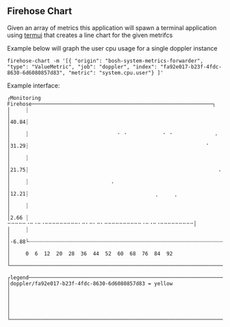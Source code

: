 

## Firehose Chart

Given an array of metrics this application will spawn a terminal application using [termui](https://github.com/gizak/termui.git) that creates a line chart for the given metrifcs


Example below will graph the user cpu usage for a single doppler instance 

```
firehose-chart -m '[{ "origin": "bosh-system-metrics-forwarder", "type": "ValueMetric", "job": "doppler", "index": "fa92e017-b23f-4fdc-8630-6d6080857d83", "metric": "system.cpu.user"} ]'
```

Example interface:

```
┌Monitoring Firehose───────────────────────────────────────────────────────────┐
│     ┊                                                                        │
│40.84┊                                                                        │
│     ┊                             ⠂ ⠂           ⠐ ⠐              ⠄           │
│31.29┊                                                          ⠁             │
│     ┊                                                                        │
│21.75┊                                                              ⠄         │
│     ┊                           ⠄                                            │
│12.21┊                                         ⢀     ⢀                        │
│     ┊                                                                        │
│2.66 ┊                      ⠒⠒⠒⠒⠒⠐⠒⠐⠒⠐⠒⠒⠒⠒⠒⠒⠒⠒⠒⠂⠒⠂⠒⠂⠒⠂⠒⠒⠒⠒⠒⠒⠒⠒⠒⠒⠐⠒⠐⠒⠐⠒⠒⠒⠒⠒⠒⠒⠒⠒│
│     ┊                                                                        │
│-6.88└┈┈┈┈┈┈┈┈┈┈┈┈┈┈┈┈┈┈┈┈┈┈┈┈┈┈┈┈┈┈┈┈┈┈┈┈┈┈┈┈┈┈┈┈┈┈┈┈┈┈┈┈┈┈┈┈┈┈┈┈┈┈┈┈┈┈┈┈┈┈┈ │
│     0  6  12  20  28  36  44  52  60  68  76  84  92                         │
└──────────────────────────────────────────────────────────────────────────────┘

┌legend────────────────────────────────────────────────────────────────────────┐
│doppler/fa92e017-b23f-4fdc-8630-6d6080857d83 = yellow                         │
│                                                                              │
│                                                                              │
└──────────────────────────────────────────────────────────────────────────────┘
```















